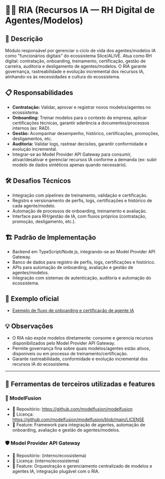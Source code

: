# 🧑‍💼 RIA (Recursos IA — RH Digital de Agentes/Modelos)

## 📝 Descrição
Módulo responsável por gerenciar o ciclo de vida dos agentes/modelos IA como "funcionários digitais" do ecossistema Slice/ALIVE. Atua como RH digital: contratação, onboarding, treinamento, certificação, gestão de carreira, auditoria e desligamento de agentes/modelos. O RIA garante governança, rastreabilidade e evolução incremental dos recursos IA, alinhando-os às necessidades e cultura do ecossistema.

## 📋 Responsabilidades
- **Contratação:** Validar, aprovar e registrar novos modelos/agentes no ecossistema.
- **Onboarding:** Treinar modelos para o contexto da empresa, aplicar certificações técnicas, garantir aderência a documentos/processos internos (ex: RAD).
- **Gestão:** Acompanhar desempenho, histórico, certificações, promoções, desligamentos, etc.
- **Auditoria:** Validar logs, rastrear decisões, garantir conformidade e evolução incremental.
- Integrar-se ao Model Provider API Gateway para consumir, ativar/desativar e gerenciar recursos IA conforme a demanda (ex: subir modelo de dados sintéticos apenas quando necessário).

## 🛠️ Desafios Técnicos
- Integração com pipelines de treinamento, validação e certificação.
- Registro e versionamento de perfis, logs, certificações e histórico de cada agente/modelo.
- Automação de processos de onboarding, treinamento e avaliação.
- Interface para RH/gestão de IA, com fluxos próprios (contratação, promoção, desligamento, etc.).

## 🏗️ Padrão de Implementação
- Backend em TypeScript/Node.js, integrando-se ao Model Provider API Gateway.
- Banco de dados para registro de perfis, logs, certificações e histórico.
- APIs para automação de onboarding, avaliação e gestão de agentes/modelos.
- Integração com sistemas de autenticação, auditoria e automação do ecossistema.

## 🧪 Exemplo oficial
- [Exemplo de fluxo de onboarding e certificação de agente IA](@/examples/ria-onboarding-certification.ts)

## 💡 Observações
- O RIA não expõe modelos diretamente: consome e gerencia recursos disponibilizados pelo Model Provider API Gateway.
- Permite governança fina sobre quais modelos/agentes estão ativos, disponíveis ou em processo de treinamento/certificação.
- Garante rastreabilidade, conformidade e evolução incremental dos recursos IA do ecossistema.

---

## 🧩 Ferramentas de terceiros utilizadas e features

### 🧬 ModelFusion
- 🔗 Repositório: https://github.com/modelfusion/modelfusion
- 📄 Licença: https://github.com/modelfusion/modelfusion/blob/main/LICENSE
- 🚀 Feature: Framework para integração de agentes, automação de onboarding, avaliação e gestão de agentes/modelos.

### 🛡️ Model Provider API Gateway
- 🔗 Repositório: (interno/ecossistema)
- 📄 Licença: (interno/ecossistema)
- 🚀 Feature: Orquestração e gerenciamento centralizado de modelos e agentes IA, integração plugável com o RIA.
